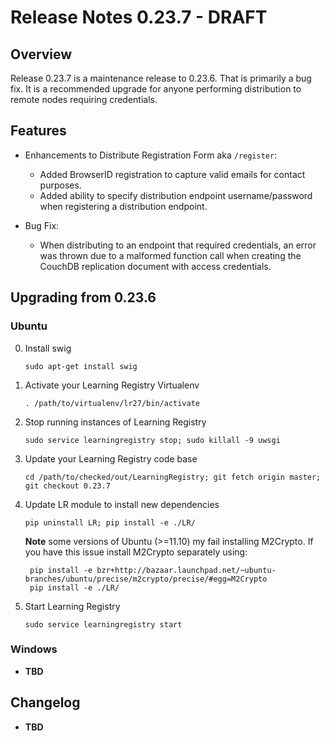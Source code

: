 # Release Notes 0.23.7 - DRAFT

## Overview

Release 0.23.7 is a maintenance release to 0.23.6. That is primarily a bug fix. It is a recommended upgrade for anyone performing distribution to remote nodes requiring credentials.

## Features

* Enhancements to Distribute Registration Form aka ```/register```:
  - Added BrowserID registration to capture valid emails for contact purposes.
  - Added ability to specify distribution endpoint username/password when registering a distribution endpoint.

* Bug Fix:
  - When distributing to an endpoint that required credentials, an error was thrown due to a malformed function call when creating the CouchDB replication document with access credentials.

## Upgrading from 0.23.6

### Ubuntu

0. Install swig

    ```sudo apt-get install swig```

0. Activate your Learning Registry Virtualenv

    ```. /path/to/virtualenv/lr27/bin/activate```

0. Stop running instances of Learning Registry

    ```sudo service learningregistry stop; sudo killall -9 uwsgi```

0. Update your Learning Registry code base

    ```cd /path/to/checked/out/LearningRegistry; git fetch origin master; git checkout 0.23.7```

0. Update LR module to install new dependencies

    `pip uninstall LR; pip install -e ./LR/`

    **Note** some versions of Ubuntu (>=11.10) my fail installing M2Crypto.  If you have this issue install M2Crypto separately using:

        pip install -e bzr+http://bazaar.launchpad.net/~ubuntu-branches/ubuntu/precise/m2crypto/precise/#egg=M2Crypto
        pip install -e ./LR/

0. Start Learning Registry

    ```sudo service learningregistry start```


### Windows

* **TBD**

## Changelog

* **TBD**